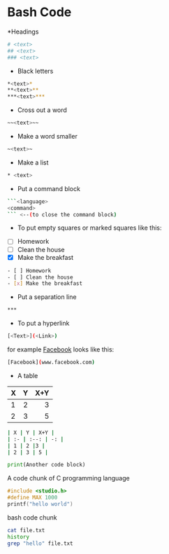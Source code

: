 # Bash Code

*Headings
```bash
# <text>
## <text>
### <text>
```
* Black letters
```bash
*<text>*
**<text>**
***<text>***
```
* Cross out a word
```bash
~~<text>~~
```
* Make a word smaller
```bash
~<text>~
```
* Make a list
```bash
* <text>
```
* Put a command block
```bash
```<language>
<command>
``` <--(to close the command block)
```
* To put empty squares or marked squares like this:
- [ ] Homework
- [ ] Clean the house
- [x] Make the breakfast
```bash
- [ ] Homework
- [ ] Clean the house
- [x] Make the breakfast
```
* Put a separation line
```Bash
***
```
* To put a hyperlink
```bash
[<Text>](<Link>)
```
for example [Facebook](www.facebook.com)
looks like this:
```bash
[Facebook](www.facebook.com)
```
* A table

| X | Y | X+Y |
| :- | :--: | -: |
| 1 | 2 |3 |
| 2 | 3 | 5 |

```bash
| X | Y | X+Y |
| :- | :--: | -: |
| 1 | 2 |3 |
| 2 | 3 | 5 |
```

```python
print(Another code block)
```
A code chunk of C programming language
```c
#include <studio.h>
#define MAX 1000
printf("hello world") 
```
bash code chunk
```bash 
cat file.txt
history
grep "hello" file.txt
```
